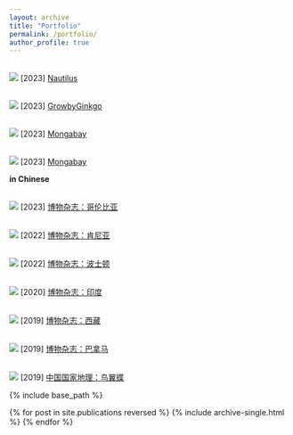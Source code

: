 ```yaml
---
layout: archive
title: "Portfolio"
permalink: /portfolio/
author_profile: true
---
```



<br/><img src='/images/Nautilus_caterpillar_fungus.png'>
[2023] [Nautilus](https://nautil.us/the-last-of-the-fungus-370460/) 

<br/><img src='/images/Leeches.png'>
[2023] [GrowbyGinkgo](https://www.growbyginkgo.com/2023/08/02/leeches-with-jobs/) 

<br/><img src='/images/Mongabay_game.png'>
[2023] [Mongabay](https://news.mongabay.com/2023/03/can-gaming-solve-a-puzzle-for-camera-trap-conservationists-commentary/)

<br/><img src='/images/Mongabay_Tibet.png'>
[2023] [Mongabay](https://news.mongabay.com/2023/06/chinas-qinghai-tibet-ecosystem-legislation-is-a-landmark-but-for-whom-commentary/#:~:text=The%20Qinghai%2DTibet%20Plateau%20Act,area%20larger%20than%20western%20Europe.) 

**in Chinese**

<br/><img src='/images/博物哥伦比亚.png'>
[2023] [博物杂志：哥伦比亚](https://drive.google.com/file/d/121_B-Sn6ezTiX33WQVHhWICTHRYAwZHB/view?pli=1)

<br/><img src='/images/博物肯尼亚.png'>
[2022] [博物杂志：肯尼亚](https://drive.google.com/file/d/1Dn-Fnj1I2tOBiCGXyUk6VRgXAfws-C44/view)

<br/><img src='/images/博物波士顿.png'>
[2022] [博物杂志：波士顿](https://drive.google.com/file/d/1oKv6RZDHFjpIh6h33JgubeFba61p9GjC/view)

<br/><img src='/images/博物印度.png'>
[2020] [博物杂志：印度](https://drive.google.com/file/d/1dGH_mkXVwpZsVafUC1EDrmGnMpU3YjGc/view)

<br/><img src='/images/博物西藏.png'>
[2019] [博物杂志：西藏](https://drive.google.com/file/d/16ZRMIbiAG7kwbN1iyIL2S55tLI_pZLU8/view)

<br/><img src='/images/博物巴拿马.png'>
[2019] [博物杂志：巴拿马](https://drive.google.com/file/d/1Ncm2N6BxQgO6DaO2sce_kGXP4vipuZMa/view)

<br/><img src='/images/中国国家地理鸟翼蝶.png'>
[2019] [中国国家地理：鸟翼蝶](https://drive.google.com/file/d/1K6J-NestGCe-fW_H7nIiTHUgj_o-hSS5/view)

{% include base_path %}

{% for post in site.publications reversed %}
  {% include archive-single.html %}
{% endfor %}
